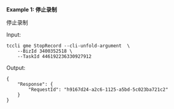 **Example 1: 停止录制**

停止录制

Input: 

```
tccli gme StopRecord --cli-unfold-argument  \
    --BizId 3400352518 \
    --TaskId 446192236330927912
```

Output: 
```
{
    "Response": {
        "RequestId": "h9167d24-a2c6-1125-a5bd-5c023ba721c2"
    }
}
```

